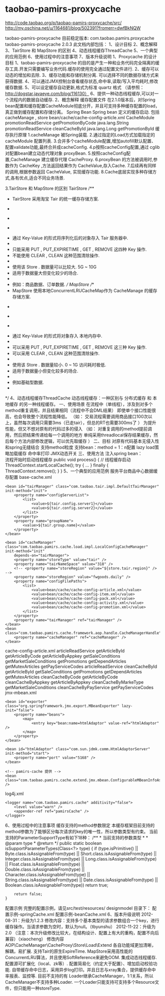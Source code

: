 # taobao-pamirs-proxycache
http://code.taobao.org/p/taobao-pamirs-proxycache/src/
http://my.oschina.net/u/1164681/blog/502391?fromerr=dwfBkNQW

taobao-pamirs-proxycache
    目前稳定版本: 
    <dependency>
      <groupId>com.taobao.pamirs.proxycache</groupId>
      <artifactId>taobao-pamirs-proxycache</artifactId>
      <version>2.0.3</version>
    </dependency> 
此文档内部包括：
1、设计目标 
2、概念解释 
3、TairStore 和 MapStore 的区别 
4、动态线程缓存ThreadCache 
5、一个典型的应用范例 
6、使用过程中的注意事项 
7、版本升级说明 
1、Proxycache 的设计目标
1、taobao-pamirs-proxycache 的目的是产生一种和业务代码完全隔离的缓存工具.开发只需要编写业务代码.缓存的使用完全通过配置文件进行. 
2、缓存可以动态的增加和去除.
3、缓存功能和存储机制分离. 可以选择不同的数据存储方式来获得数据.
4、可以通过JMX控制台查看缓存状态,命中率,读取/写入平均耗时,修改缓存数据.
5、可以设定缓存自动更新,格式为标准 quartz 格式 （请参照： http://dogstar.javaeye.com/blog/116130） 
6、提供一种动态线程缓存,可以对一个流程内的数据自动缓存. 
2、概念解释
缓存配置文件
在2.1.0版本后，对Spring bean配置和缓存配置CacheModule彻底分开，并且可支持多种缓存配置的load，真正做到缓存配置和存储分离。
Spring Bean
Spring bean 定义的缓存启动. 包括 cacheManage , store
<bean id="cacheManager" class="com.taobao.pamirs.cache.load.impl.LocalConfigCacheManager" init-method="init"
	depends-on="tairManager">
	<property name="storeType" value="map" />
	<property name="storeMapCleanTime" value="0,10,20,30,40,50 * * * * ? *" />
	<property name="configFilePaths">
		<list>
			<value>bean/cache/cache-config-article.xml</value>
		</list>
	</property>
</bean>
<bean class="com.taobao.pamirs.cache.framework.aop.handle.CacheManagerHandle">
	<property name="cacheManager" ref="cacheManager" />
</bean>
CacheModule
<cacheModule>
	<!-- 缓存Bean配置 -->
	<cacheBeans>
		<cacheBean>
			<beanName>promotionReadService</beanName>
			<cacheMethods>
				<methodConfig>
					<methodName>getPromotionByCode</methodName>
					<parameterTypes>
						<java-class>java.lang.String</java-class>
					</parameterTypes>
					<expiredTime></expiredTime>
				</methodConfig>
			</cacheMethods>
		</cacheBean>
	</cacheBeans>
	<!-- 缓存清理Bean配置 -->
	<cacheCleanBeans>
		<cacheCleanBean>
			<beanName>promotionReadService</beanName>
			<methods>
				<cacheCleanMethod>
					<methodName>cleanCacheById</methodName>
					<parameterTypes>
						<java-class>java.lang.Long</java-class>
					</parameterTypes>
					<cleanMethods>
						<methodConfig>
							<methodName>getPromotionById</methodName>
						</methodConfig>
					</cleanMethods>
				</cacheCleanMethod>
			</methods>
		</cacheCleanBean>
	</cacheCleanBeans>
</cacheModule>
缓存执行原理
1.cacheManage 被Spring装载. 
2.通过指定的Load方式加载指定的cacheModule 配置列表. 
3.合并多个cacheModule配置,增加autofill默认配置、配置validate功能,最终合并成cacheConfig. 
4.p按照cacheConfig配置,通过 cglib 对配置bean建立动态代理对象 proxyBean. 
5.按照cacheConfig配置,CacheManage 建立缓存代理 CacheProxy. 
6.proxyBean 的方法被调用时,参数作为 CacheKey ,方法返回结果作为 CacheValue,存入Cache. 
7.后续再有同样的调用,根据参数返回 CacheValue, 实现缓存功能. 
8.Cache底层实现多种存储方式,各有优点,适合不同业务场景. 

3.TairStore 和 MapStore 的区别
TairStore
/**
 * TairStore 采用淘宝 Tair 的统一缓存存储方案.
 * <p>
 * 
 * <pre>
 * 通过 Key-Value 的形式将序列化后的对象存入 Tair 服务器中.
 * 
 * 只能采用 PUT , PUT_EXPIRETIME , GET , REMOVE 这四种 Key 操作. 
 * 不能使用 CLEAR , CLEAN 这种范围清除操作.
 * 
 * 使用该 Store . 数据量可以比较大. 5G ~ 10G 
 * 适用于数据量大但变化较少的场合.
 * 
 * 例如：商品数据、订单数据. 
 */
MapStore
/**
 * MapStore 使用本地ConcurrentLRUCacheMap作为 CacheManage 的缓存存储方案.
 * <p>
 * 
 * <pre>
 * 通过 Key-Value 的形式将对象存入 本地内存中.
 * 
 * 可以采用 PUT , PUT_EXPIRETIME , GET , REMOVE 这三种 Key 操作. 
 * 可以采用 CLEAR , CLEAN 这种范围清除操作.
 * 
 * 使用该 Store . 数据量较小. 0 ~ 1G 访问耗时极低. 
 * 适用于数据量小但变化较多的场合.
 * 
 * 例如基础型数据.
 * </pre>
*/
4、动态线程缓存ThreadCache
动态线程缓存：一种区别与 分布式缓存 和 本地缓存 的另一种线程缓存。
一、使用场景
在流程中（单线程），涉及到对多个method重复调用，并且结果相同（流程中不会DML结果） 即使单个接口性能很高，也会导致整个流程性能降低。
（如：
交易流程需要调用商品接口100次以上，虽然每次调用只需要3ms（已走tair），但总的RT也需要300ms了
）
为提升性能，但又不想对原有的代码过多的侵入
（如：
对重复调用的method提前调用，然后把结果传递给每一个调用的地方
单纯采用threadlocal保存结果缓存，然后每个方法内部修改逻辑，可以优先取缓存
）
二、目标
对原有代码基本无侵入性
和spring无缝结合
支持method粒度
支持bean：method = 1：n配置
lazy load策略加载缓存
命中率打印
JMX动态开关
三、使用方法
注入spring bean：
	<bean class="com.taobao.pamirs.cache.store.threadcache.ThreadCacheHandle">
		<property name="beansMap">
		<!-- the void method not support， will ignore cache -->
			<map>
				<entry key="articleReadClient" value="getArticleById,getPromotionIds,getMarketSaleConditions" />
				<entry key="itemReadClient" value="getItemById,getMutexItemIds,getPromotionIds,getSaleConditions" />
				<entry key="prodSubscriptionService" value="countProdSubNumByProductId" />
				<entry key="bizVerifyService" value="existAppstoreSubParam" />
			</map>		
		</property>
	</bean>
流程开始时启动线程缓存
	public void process() {
		// 线程缓存启动
		ThreadContext.startLocalCache();
		try {
			...
		} finally {
			ThreadContext.remove();	
		}
	}
5、一个典型的应用范例
服务平台商品中心数据缓存配置
base-cache.xml
<?xml version="1.0" encoding="GBK"?>
<!DOCTYPE beans PUBLIC "-//SPRING//DTD BEAN//EN" "http://www.springframework.org/dtd/spring-beans.dtd">
<beans default-autowire="byName">

	<bean id="tairManager" class="com.taobao.tair.impl.DefaultTairManager" init-method="init">
		<property name="configServerList">
			<list>
				<value>${tair.config.server1}</value>
				<value>${tair.config.server2}</value>
			</list>
		</property>
		<property name="groupName">
			<value>${tair.group.name}</value>
		</property>
	</bean>
	
	<bean id="cacheManager" class="com.taobao.pamirs.cache.load.impl.LocalConfigCacheManager" init-method="init"
		depends-on="tairManager">
		<property name="storeType" value="tair" />
		<property name="tairNameSpace" value="318" />
		<!-- <property name="storeRegion" value="${store.tair.region}" /> -->
		<property name="storeRegion" value="fwgoods.daily" />
		<property name="configFilePaths">
			<list>
				<value>bean/cache/cache-config-article.xml</value>
				<value>bean/cache/cache-config-item.xml</value>
				<value>bean/cache/cache-config-pack.xml</value>
				<value>bean/cache/cache-config-activity.xml</value>
				<value>bean/cache/cache-config-promotion.xml</value>
			</list>
		</property>
		<property name="tairManager" ref="tairManager" />
	</bean>
	<bean class="com.taobao.pamirs.cache.framework.aop.handle.CacheManagerHandle">
		<property name="cacheManager" ref="cacheManager" />
	</bean>
</beans>
cache-config-article.xml
<?xml version="1.0" encoding="GBK"?>
<!-- ===================================================================== -->
<!-- 商品加载缓存管理配置 -->
<!-- ===================================================================== -->
<cacheModule>
	<cacheBeans>
		<cacheBean>
			<beanName>articleReadService</beanName>
			<cacheMethods>
				<methodConfig>
					<methodName>getArticleById</methodName>
				</methodConfig>
				<methodConfig>
					<methodName>getArticleByCode</methodName>
				</methodConfig>
				<methodConfig>
					<methodName>getArticleByAppkey</methodName>
				</methodConfig>
				<methodConfig>
					<methodName>getSaleConditions</methodName>
				</methodConfig>
				<methodConfig>
					<methodName>getMarketSaleConditions</methodName>
				</methodConfig>
				<methodConfig>
					<methodName>getPromotions</methodName>
				</methodConfig>
				<methodConfig>
					<methodName>getDependArticles</methodName>
				</methodConfig>
				<methodConfig>
					<methodName>getMutexArticles</methodName>
				</methodConfig>
				<methodConfig>
					<methodName>getPayServiceCodes</methodName>
				</methodConfig>
			</cacheMethods>
		</cacheBean>
	</cacheBeans>
	<cacheCleanBeans>
		<cacheCleanBean>
			<beanName>articleReadService</beanName>
			<methods>
				<cacheCleanMethod>
					<methodName>cleanCacheById</methodName>
					<cleanMethods>
						<methodConfig>
							<methodName>getArticleById</methodName>
						</methodConfig>
						<methodConfig>
							<methodName>getSaleConditions</methodName>
						</methodConfig>
						<methodConfig>
							<methodName>getPromotions</methodName>
						</methodConfig>
						<methodConfig>
							<methodName>getDependArticles</methodName>
						</methodConfig>
						<methodConfig>
							<methodName>getMutexArticles</methodName>
						</methodConfig>
					</cleanMethods>
				</cacheCleanMethod>
				<cacheCleanMethod>
					<methodName>cleanCacheByCode</methodName>
					<cleanMethods>
						<methodConfig>
							<methodName>getArticleByCode</methodName>
						</methodConfig>
					</cleanMethods>
				</cacheCleanMethod>
				<cacheCleanMethod>
					<methodName>cleanCacheByAppkey</methodName>
					<cleanMethods>
						<methodConfig>
							<methodName>getArticleByAppkey</methodName>
						</methodConfig>
					</cleanMethods>
				</cacheCleanMethod>
				<cacheCleanMethod>
					<methodName>cleanCacheByMarkeType</methodName>
					<cleanMethods>
						<methodConfig>
							<methodName>getMarketSaleConditions</methodName>
						</methodConfig>
					</cleanMethods>
				</cacheCleanMethod>
				<cacheCleanMethod>
					<methodName>cleanCacheByPayService</methodName>
					<cleanMethods>
						<methodConfig>
							<methodName>getPayServiceCodes</methodName>
						</methodConfig>
					</cleanMethods>
				</cacheCleanMethod>
			</methods>
		</cacheCleanBean>
	</cacheCleanBeans>
</cacheModule>
jmx-mbean.xml
<?xml version="1.0" encoding="GBK"?>
<!DOCTYPE beans PUBLIC "-//SPRING//DTD BEAN//EN" "http://www.springframework.org/dtd/spring-beans.dtd">
<beans default-autowire="byName">

	<bean id="exporter" class="org.springframework.jmx.export.MBeanExporter" lazy-init="false">
		<property name="beans">
			<map>
				<entry key="bean:name=htmlAdaptor" value-ref="htmlAdaptor" />
			</map>
		</property>
	</bean>

	<bean id="htmlAdaptor" class="com.sun.jdmk.comm.HtmlAdaptorServer" init-method="start">
		<property name="port" value="5168" />
	</bean>

	<!-- pamirs-cache 提供 -->
	<bean class="com.taobao.pamirs.cache.extend.jmx.mbean.ConfigurableMBeanInfoAssembler" />

</beans>
log4j.xml
	<appender name="pamirsCache" class="org.apache.log4j.DailyRollingFileAppender">
		<param name="file" value="${goodscenter.loggingRoot}/pamirs_cache.log" />
		<param name="append" value="false" />
		<param name="encoding" value="GBK" />
		<layout class="org.apache.log4j.PatternLayout">
			<param name="ConversionPattern" value="%d %p - %m%n" />
		</layout>
	</appender>

	<logger name="com.taobao.pamirs.cache" additivity="false">
		<level value="warn" />
		<appender-ref ref="pamirsCache" />
	</logger>
6、使用过程中的注意事项
缓存支持的method参数限定
本缓存框架目前支持的method参数为了能够区分每次请求的key的唯一性，所以参数类型有约束。 当前支持的ParameterSupportType有如下18种：
	/**
	 * 当前支持的参数类型
	 * 
	 * @param type
	 * @return
	 */
	public static boolean isSupportParameterTypes(Class<?> type) {
		if (type.isPrimitive() || Byte.class.isAssignableFrom(type)
				|| Short.class.isAssignableFrom(type)
				|| Integer.class.isAssignableFrom(type)
				|| Long.class.isAssignableFrom(type)
				|| Float.class.isAssignableFrom(type)
				|| Double.class.isAssignableFrom(type)
				|| Character.class.isAssignableFrom(type)
				|| String.class.isAssignableFrom(type)
				|| Date.class.isAssignableFrom(type)
				|| Boolean.class.isAssignableFrom(type))
			return true;

		return false;
	}
配置示例
完整的配置示例，请见src/test/resources/ designmodel 目录下：
配置示例-springCache.xml 
配置示例-beanCache.xml 
6、版本升级说明
2012-08-31：升级为1.2.3
修改内容：支持多个基本类型的请求参数组合一个key，进行缓存操作。当请求参数为空时，默认为null。（tbyunshu） 
2012-11-22：升级为2.0
（注意：本次升级修改比较大，在结构设计、配置上有大的重构，配置不向后兼容）（xiaocheng）
修改内容
AOP\CacheManager\CacheProxy\Store\Load\Extend 各自功能域更加清晰，解耦，易扩展.
支持Tair的原生ExpireTime.
MapStore采用高性能的ConcurrentLRU算法，并且使用SoftReference来避免OOM.
集成动态线程缓存.
配置源可扩展化（local、zk等）.
配置简易化（约定大于配置）、增加启动校验功能.
自带缓存命中日志，采用异步log打印。并且日志与xray集合，提供缓存命中率报表、监控等.
目前不支持的有
Loader继承CacheManager，1:1关系，所以CacheManager不支持多种Loader. 
一个Loader只能支持可支持多个Resource文件，但只能用一种storeType. 
